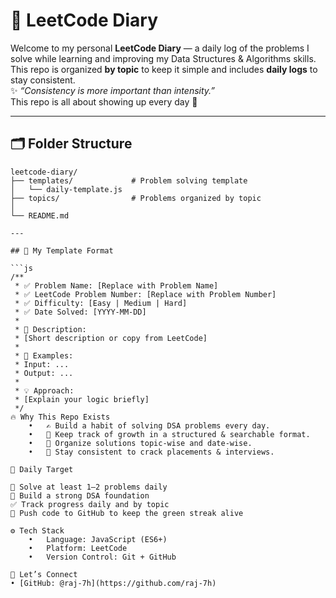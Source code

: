 # 🚀 LeetCode Diary

Welcome to my personal **LeetCode Diary** — a daily log of the problems I solve while learning and improving my Data Structures & Algorithms skills.  
This repo is organized **by topic** to keep it simple and includes **daily logs** to stay consistent.  
✨ _“Consistency is more important than intensity.”_  
This repo is all about showing up every day 🚀

---

## 🗂️ Folder Structure

````text
leetcode-diary/
├── templates/             # Problem solving template
│   └── daily-template.js
├── topics/                # Problems organized by topic
│
└── README.md

---

## 🧩 My Template Format

```js
/**
 * ✅ Problem Name: [Replace with Problem Name]
 * ✅ LeetCode Problem Number: [Replace with Problem Number]
 * ✅ Difficulty: [Easy | Medium | Hard]
 * ✅ Date Solved: [YYYY-MM-DD]
 *
 * 🧠 Description:
 * [Short description or copy from LeetCode]
 *
 * 🧪 Examples:
 * Input: ...
 * Output: ...
 *
 * 💡 Approach:
 * [Explain your logic briefly]
 */
🔥 Why This Repo Exists
	•	✍️ Build a habit of solving DSA problems every day.
	•	🧠 Keep track of growth in a structured & searchable format.
	•	📁 Organize solutions topic-wise and date-wise.
	•	💪 Stay consistent to crack placements & interviews.

📅 Daily Target

🏹 Solve at least 1–2 problems daily
🔁 Build a strong DSA foundation
✅ Track progress daily and by topic
🎯 Push code to GitHub to keep the green streak alive

⚙️ Tech Stack
	•	Language: JavaScript (ES6+)
	•	Platform: LeetCode
	•	Version Control: Git + GitHub

🙌 Let’s Connect
• [GitHub: @raj-7h](https://github.com/raj-7h)

````
